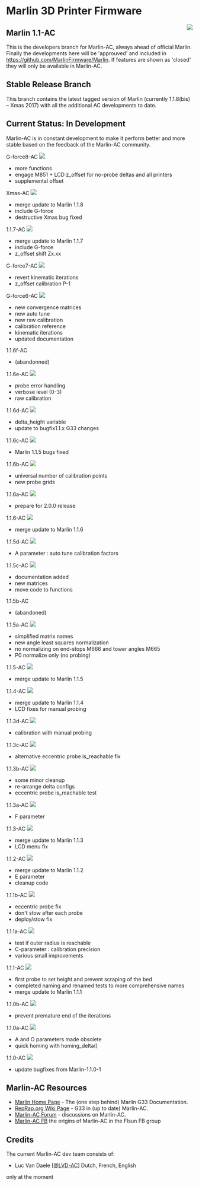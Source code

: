 ﻿# Marlin 3D Printer Firmware
<img align="right" src="pic/marlin-250.png" />

## Marlin 1.1-AC

This is the developers branch for Marlin-AC, always ahead of official Marlin. Finally the developments here will be 'approuved' and included in https://github.com/MarlinFirmware/Marlin. If features are shown as 'closed' they will only be available in Marlin-AC.


## Stable Release Branch

This branch contains the latest tagged version of Marlin (currently 1.1.8(bis) – Xmas 2017) with all the additional AC developments to date.


## Current Status: In Development

Marlin-AC is in constant development to make it perform better and more stable based on the feedback of the Marlin-AC community.

G-force8-AC <img src="pic/waiting.png" />
- more functions
- engage M851 + LCD z_offset for no-probe deltas and all printers
- supplemental offset

Xmas-AC <img src="pic/waiting.png" />
- merge update to Marlin 1.1.8
- include G-force
- destructive Xmas bug fixed

1.1.7-AC <img src="pic/waiting.png" />
- merge update to Marlin 1.1.7
- include G-force
- z_offset shift Zx.xx

G-force7-AC <img src="pic/waiting.png" />
- revert kinematic iterations
- z_offset calibration P-1

G-force6-AC <img src="pic/waiting.png" />
- new convergence matrices
- new auto tune
- new raw calibration
- calibration reference
- kinematic iterations
- updated documentation

1.1.6f-AC
- (abandonned)

1.1.6e-AC <img src="pic/waiting.png" />
- probe error handling
- verbose level (0-3)
- raw calibration

1.1.6d-AC <img src="pic/merged.png" />
- delta_height variable
- update to bugfix1.1.x G33 changes

1.1.6c-AC <img src="pic/merged.png" />
- Marlin 1.1.5 bugs fixed

1.1.6b-AC <img src="pic/merged.png" />
- universal number of calibration points
- new probe grids

1.1.6a-AC <img src="pic/merged.png" />
- prepare for 2.0.0 release

1.1.6-AC <img src="pic/merged.png" />
- merge update to Marlin 1.1.6

1.1.5d-AC <img src="pic/merged.png" />
- A parameter : auto tune calibration factors

1.1.5c-AC <img src="pic/merged.png" />
- documentation added
- new matrices
- move code to functions

1.1.5b-AC
- (abandoned)

1.1.5a-AC <img src="pic/merged.png" />
- simplified matrix names
- new angle least squares normalization
- no normalizing on end-stops M666 and tower angles M665
- P0 normalize only (no probing)

1.1.5-AC <img src="pic/merged.png" />
- merge update to Marlin 1.1.5

1.1.4-AC <img src="pic/merged.png" />
- merge update to Marlin 1.1.4
- LCD fixes for manual probing

1.1.3d-AC <img src="pic/merged.png" />
- calibration with manual probing

1.1.3c-AC <img src="pic/merged.png" />
- alternative eccentric probe is_reachable fix

1.1.3b-AC <img src="pic/merged.png" />
- some minor cleanup
- re-arrange delta configs
- eccentric probe is_reachable test

1.1.3a-AC <img src="pic/merged.png" />
- F parameter

1.1.3-AC <img src="pic/merged.png" />
- merge update to Marlin 1.1.3
- LCD menu fix

1.1.2-AC <img src="pic/merged.png" />
- merge update to Marlin 1.1.2
- E parameter
- cleanup code

1.1.1b-AC <img src="pic/merged.png" />
- eccentric probe fix
- don't stow after each probe
- deploy/stow fix

1.1.1a-AC <img src="pic/merged.png" />
- test if outer radius is reachable
- C-parameter : calibration precision
- various small improvements

1.1.1-AC <img src="pic/merged.png" />
- first probe to set height and prevent scraping of the bed
- completed naming and renamed tests to more comprehensive names
- merge update to Marlin 1.1.1

1.1.0b-AC <img src="pic/merged.png" />
- prevent premature end of the iterations

1.1.0a-AC <img src="pic/merged.png" />
- A and O parameters made obsolete
- quick homing with homing_delta()

1.1.0-AC <img src="pic/merged.png" />
- update bugfixes from Marlin-1.1.0-1


## Marlin-AC Resources

- [Marlin Home Page](http://marlinfw.org/docs/gcode/G033.html) - The (one step behind) Marlin G33 Documentation.
- [RepRap.org Wiki Page](http://reprap.org/wiki/G-code#G33:_Delta_Auto_Calibration_.28Marlin_1.1.x.29) - G33 in (up to date) Marlin-AC.
- [Marlin-AC Forum](http://forums.reprap.org/read.php?178,762487) - discussions on Marlin-AC.
- [Marlin-AC FB](https://www.facebook.com/groups/FLSUN3DP/) the origins of Marlin-AC in the Flsun FB group


## Credits

The current Marlin-AC dev team consists of:
 - Luc Van Daele [[@LVD-AC](https://github.com/LVD-AC)] Dutch, French, English

only at the moment
